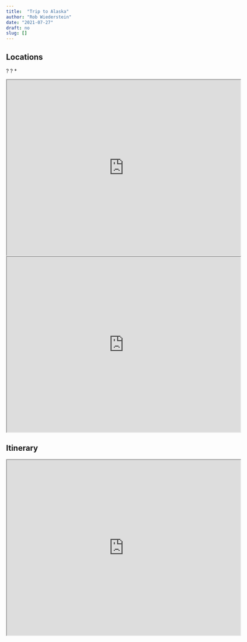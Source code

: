 ```yaml
---
title:  "Trip to Alaska"
author: "Rob Wiederstein"
date: "2021-07-27"
draft: no
slug: []
---
```


## Locations

?
?
*

<iframe src="https://www.google.com/maps/d/edit?mid=1MlQ3FddAE2omXKjZCjg5tALNEufmNkY" width="640" height="480"></iframe>


<iframe src="https://www.google.com/maps/d/u/0/embed?mid=1b4lFZOBHLMAjQbYETB0RcniQNLitRD7T" width="640" height="480"></iframe>


## Itinerary

<iframe src="https://docs.google.com/spreadsheets/d/e/2PACX-1vTNkAlXib9JGQnKIUriLntjfHvIbgISlA4bQdEjUnw56nJGr6U_MAgSacJAkf4daywSa6VYmcPlq2fl/pubhtml?gid=1668108716&amp;single=true&amp;widget=true&amp;headers=false" width="640" height="480"></iframe>